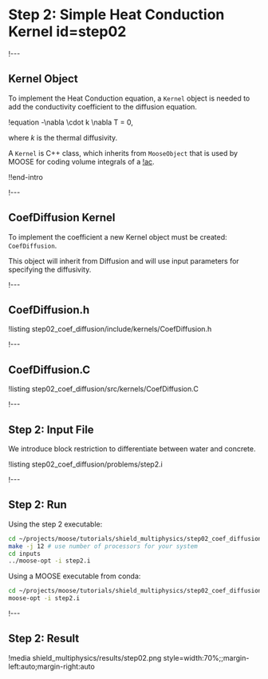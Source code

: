 # Step 2: Simple Heat Conduction Kernel id=step02

!---

## Kernel Object

To implement the Heat Conduction equation, a `Kernel` object is needed to add the conductivity coefficient
to the diffusion equation.

!equation
-\nabla \cdot k \nabla T = 0,

where $k$ is the thermal diffusivity.

A `Kernel` is C++ class, which inherits from `MooseObject` that is used by MOOSE for coding
volume integrals of a [!ac](PDE).

!!end-intro

!---

## CoefDiffusion Kernel

To implement the coefficient a new Kernel object must be created: `CoefDiffusion`.

This object will inherit from Diffusion and will use input parameters for specifying the
diffusivity.

!---

## CoefDiffusion.h

!listing step02_coef_diffusion/include/kernels/CoefDiffusion.h

!---

## CoefDiffusion.C

!listing step02_coef_diffusion/src/kernels/CoefDiffusion.C

!---

## Step 2: Input File

We introduce block restriction to differentiate between water and concrete.

!listing step02_coef_diffusion/problems/step2.i

!---

## Step 2: Run

Using the step 2 executable:

```bash
cd ~/projects/moose/tutorials/shield_multiphysics/step02_coef_diffusion
make -j 12 # use number of processors for your system
cd inputs
../moose-opt -i step2.i
```

Using a MOOSE executable from conda:

```bash
cd ~/projects/moose/tutorials/shield_multiphysics/step02_coef_diffusion/inputs
moose-opt -i step2.i
```


!---

## Step 2: Result

!media shield_multiphysics/results/step02.png style=width:70%;;margin-left:auto;margin-right:auto
